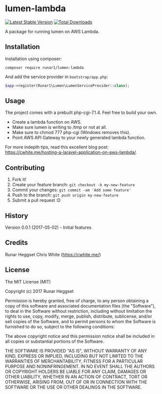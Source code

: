 # lumen-lambda
 
[![Latest Stable Version](https://img.shields.io/github/release/Runar1/lumen-lambda.svg)](https://packagist.org/packages/runar1/lumen-lambda) [![Total Downloads](https://img.shields.io/packagist/dm/Runar1/lumen-lambda.svg)](https://packagist.org/packages/runar1/lumen-lambda)

A package for running lumen on AWS Lambda.
 
## Installation

Installation using composer:
```
composer require runar1/lumen-lambda
```

And add the service provider in `bootstrap/app.php`:
```php
$app->register(Runar1\Lumen\LumenServiceProvider::class);
```

## Usage

The project comes with a prebuilt php-cgi-7.1.4. Feel free to build your own.

- Create a lambda function on AWS.
- Make sure lumen is writing to /tmp or not at all.
- Make sure to chmod 777 php-cgi (Windows removes this).
- Point AWS API Gateway to your newly generated lambda function.

For more indepth tips, read this excellent blog post: https://cwhite.me/hosting-a-laravel-application-on-aws-lambda/.

## Contributing
 
1. Fork it!
2. Create your feature branch: `git checkout -b my-new-feature`
3. Commit your changes: `git commit -am 'Add some feature'`
4. Push to the branch: `git push origin my-new-feature`
5. Submit a pull request :D
 
## History
 
Version 0.0.1 (2017-05-02) - Initial features
 
## Credits
 
Runar Heggset
Chris White (https://cwhite.me/)
 
## License
 
The MIT License (MIT)

Copyright (c) 2017 Runar Heggset

Permission is hereby granted, free of charge, to any person obtaining a copy of this software and associated documentation files (the "Software"), to deal in the Software without restriction, including without limitation the rights to use, copy, modify, merge, publish, distribute, sublicense, and/or sell copies of the Software, and to permit persons to whom the Software is furnished to do so, subject to the following conditions:

The above copyright notice and this permission notice shall be included in all copies or substantial portions of the Software.

THE SOFTWARE IS PROVIDED "AS IS", WITHOUT WARRANTY OF ANY KIND, EXPRESS OR IMPLIED, INCLUDING BUT NOT LIMITED TO THE WARRANTIES OF MERCHANTABILITY, FITNESS FOR A PARTICULAR PURPOSE AND NONINFRINGEMENT. IN NO EVENT SHALL THE AUTHORS OR COPYRIGHT HOLDERS BE LIABLE FOR ANY CLAIM, DAMAGES OR OTHER LIABILITY, WHETHER IN AN ACTION OF CONTRACT, TORT OR OTHERWISE, ARISING FROM, OUT OF OR IN CONNECTION WITH THE SOFTWARE OR THE USE OR OTHER DEALINGS IN THE SOFTWARE.